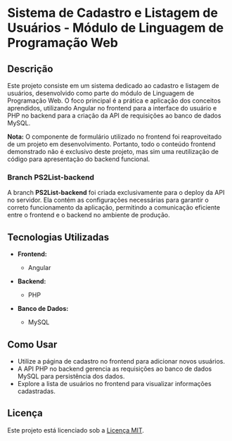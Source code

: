 # Sistema de Cadastro e Listagem de Usuários - Módulo de Linguagem de Programação Web

## Descrição

Este projeto consiste em um sistema dedicado ao cadastro e listagem de usuários, desenvolvido como parte do módulo de Linguagem de Programação Web. O foco principal é a prática e aplicação dos conceitos aprendidos, utilizando Angular no frontend para a interface do usuário e PHP no backend para a criação da API de requisições ao banco de dados MySQL.

**Nota:** O componente de formulário utilizado no frontend foi reaproveitado de um projeto em desenvolvimento. Portanto, todo o conteúdo frontend demonstrado não é exclusivo deste projeto, mas sim uma reutilização de código para apresentação do backend funcional.

### Branch PS2List-backend

A branch **PS2List-backend** foi criada exclusivamente para o deploy da API no servidor. Ela contém as configurações necessárias para garantir o correto funcionamento da aplicação, permitindo a comunicação eficiente entre o frontend e o backend no ambiente de produção.

## Tecnologias Utilizadas

- **Frontend:**
  - Angular
  
- **Backend:**
  - PHP
  
- **Banco de Dados:**
  - MySQL

## Como Usar

- Utilize a página de cadastro no frontend para adicionar novos usuários.
- A API PHP no backend gerencia as requisições ao banco de dados MySQL para persistência dos dados.
- Explore a lista de usuários no frontend para visualizar informações cadastradas.

## Licença

Este projeto está licenciado sob a [Licença MIT](https://opensource.org/licenses/MIT).
